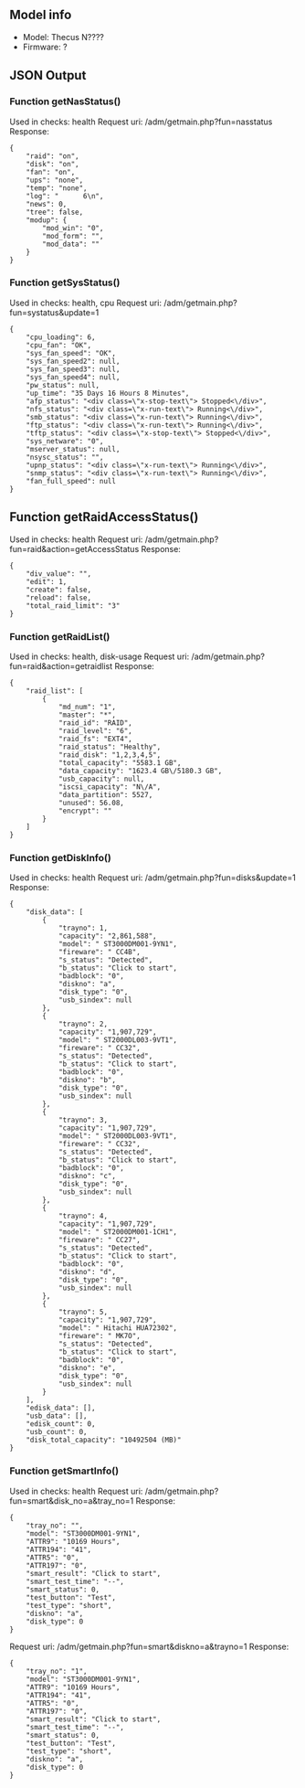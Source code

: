 ## Model info

* Model: Thecus N????
* Firmware: ?

## JSON Output

### Function getNasStatus()
Used in checks: health
Request uri: /adm/getmain.php?fun=nasstatus
Response:
```
{
    "raid": "on",
    "disk": "on",
    "fan": "on",
    "ups": "none",
    "temp": "none",
    "log": "      6\n",
    "news": 0,
    "tree": false,
    "modup": {
        "mod_win": "0",
        "mod_form": "",
        "mod_data": ""
    }
}
```

### Function getSysStatus()
Used in checks: health, cpu
Request uri: /adm/getmain.php?fun=systatus&update=1
```
{
    "cpu_loading": 6,
    "cpu_fan": "OK",
    "sys_fan_speed": "OK",
    "sys_fan_speed2": null,
    "sys_fan_speed3": null,
    "sys_fan_speed4": null,
    "pw_status": null,
    "up_time": "35 Days 16 Hours 8 Minutes",
    "afp_status": "<div class=\"x-stop-text\"> Stopped<\/div>",
    "nfs_status": "<div class=\"x-run-text\"> Running<\/div>",
    "smb_status": "<div class=\"x-run-text\"> Running<\/div>",
    "ftp_status": "<div class=\"x-run-text\"> Running<\/div>",
    "tftp_status": "<div class=\"x-stop-text\"> Stopped<\/div>",
    "sys_netware": "0",
    "mserver_status": null,
    "nsysc_status": "",
    "upnp_status": "<div class=\"x-run-text\"> Running<\/div>",
    "snmp_status": "<div class=\"x-run-text\"> Running<\/div>",
    "fan_full_speed": null
}
```


## Function getRaidAccessStatus()
Used in checks: health
Request uri: /adm/getmain.php?fun=raid&action=getAccessStatus
Response:
```
{
    "div_value": "",
    "edit": 1,
    "create": false,
    "reload": false,
    "total_raid_limit": "3"
}
```

### Function getRaidList()
Used in checks: health, disk-usage
Request uri: /adm/getmain.php?fun=raid&action=getraidlist
Response:
```
{
    "raid_list": [
        {
            "md_num": "1",
            "master": "*",
            "raid_id": "RAID",
            "raid_level": "6",
            "raid_fs": "EXT4",
            "raid_status": "Healthy",
            "raid_disk": "1,2,3,4,5",
            "total_capacity": "5583.1 GB",
            "data_capacity": "1623.4 GB\/5180.3 GB",
            "usb_capacity": null,
            "iscsi_capacity": "N\/A",
            "data_partition": 5527,
            "unused": 56.08,
            "encrypt": ""
        }
    ]
}
```

### Function getDiskInfo()
Used in checks: health
Request uri: /adm/getmain.php?fun=disks&update=1
Response:
```
{
    "disk_data": [
        {
            "trayno": 1,
            "capacity": "2,861,588",
            "model": " ST3000DM001-9YN1",
            "fireware": " CC4B",
            "s_status": "Detected",
            "b_status": "Click to start",
            "badblock": "0",
            "diskno": "a",
            "disk_type": "0",
            "usb_sindex": null
        },
        {
            "trayno": 2,
            "capacity": "1,907,729",
            "model": " ST2000DL003-9VT1",
            "fireware": " CC32",
            "s_status": "Detected",
            "b_status": "Click to start",
            "badblock": "0",
            "diskno": "b",
            "disk_type": "0",
            "usb_sindex": null
        },
        {
            "trayno": 3,
            "capacity": "1,907,729",
            "model": " ST2000DL003-9VT1",
            "fireware": " CC32",
            "s_status": "Detected",
            "b_status": "Click to start",
            "badblock": "0",
            "diskno": "c",
            "disk_type": "0",
            "usb_sindex": null
        },
        {
            "trayno": 4,
            "capacity": "1,907,729",
            "model": " ST2000DM001-1CH1",
            "fireware": " CC27",
            "s_status": "Detected",
            "b_status": "Click to start",
            "badblock": "0",
            "diskno": "d",
            "disk_type": "0",
            "usb_sindex": null
        },
        {
            "trayno": 5,
            "capacity": "1,907,729",
            "model": " Hitachi HUA72302",
            "fireware": " MK7O",
            "s_status": "Detected",
            "b_status": "Click to start",
            "badblock": "0",
            "diskno": "e",
            "disk_type": "0",
            "usb_sindex": null
        }
    ],
    "edisk_data": [],
    "usb_data": [],
    "edisk_count": 0,
    "usb_count": 0,
    "disk_total_capacity": "10492504 (MB)"
}
```

### Function getSmartInfo()
Used in checks: health
Request uri: /adm/getmain.php?fun=smart&disk_no=a&tray_no=1
Response:
```
{
    "tray_no": "",
    "model": "ST3000DM001-9YN1",
    "ATTR9": "10169 Hours",
    "ATTR194": "41",
    "ATTR5": "0",
    "ATTR197": "0",
    "smart_result": "Click to start",
    "smart_test_time": "--",
    "smart_status": 0,
    "test_button": "Test",
    "test_type": "short",
    "diskno": "a",
    "disk_type": 0
}
```

Request uri: /adm/getmain.php?fun=smart&diskno=a&trayno=1
Response:
```
{
    "tray_no": "1",
    "model": "ST3000DM001-9YN1",
    "ATTR9": "10169 Hours",
    "ATTR194": "41",
    "ATTR5": "0",
    "ATTR197": "0",
    "smart_result": "Click to start",
    "smart_test_time": "--",
    "smart_status": 0,
    "test_button": "Test",
    "test_type": "short",
    "diskno": "a",
    "disk_type": 0
}
```
